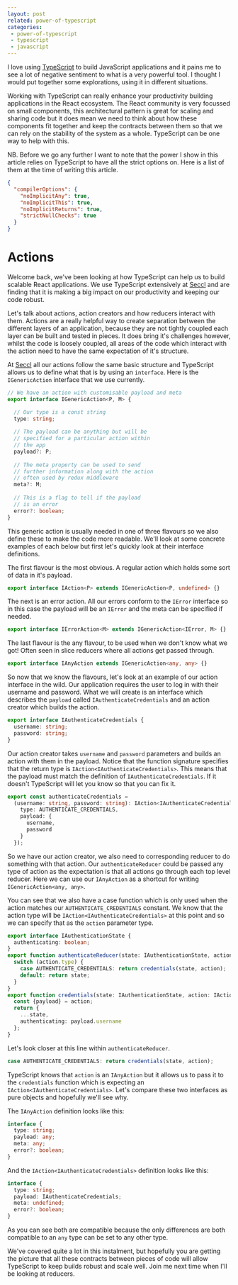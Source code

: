 ```yaml
---
layout: post
related: power-of-typescript
categories:
 - power-of-typescript
 - typescript
 - javascript
---
```


I love using [TypeScript](https://www.typescriptlang.org/) to build JavaScript applications and it pains me to see a lot of negative sentiment to what is a very powerful tool. I thought I would put together some explorations, using it in different situations. 

Working with TypeScript can really enhance your productivity building applications in the React ecosystem. The React community is very focussed on small components, this architectural pattern is great for scaling and sharing code but it does mean we need to think about how these components fit together and keep the contracts between them so that we can rely on the stability of the system as a whole. TypeScript can be one way to help with this.

NB. Before we go any further I want to note that the power I show in this article relies on TypeScript to have all the strict options on. Here is a list of them at the time of writing this article.

```json
{
  "compilerOptions": {
    "noImplicitAny": true,
    "noImplicitThis": true,
    "noImplicitReturns": true,
    "strictNullChecks": true
  }
}
```

# Actions

Welcome back, we've been looking at how TypeScript can help us to build scalable React applications. We use TypeScript extensively at [Seccl](https://seccl.tech/) and are finding that it is making a big impact on our productivity and keeping our code robust.

Let's talk about actions, action creators and how reducers interact with them. Actions are a really helpful way to create separation between the different layers of an application, because they are not tightly coupled each layer can be built and tested in pieces. It does bring it's challenges however, whilst the code is loosely coupled, all areas of the code which interact with the action need to have the same expectation of it's structure.

At [Seccl](https://seccl.tech) all our actions follow the same basic structure and TypeScript allows us to define what that is by using an `interface`. Here is the `IGenericAction` interface that we use currently.

```typescript
// We have an action with customisable payload and meta
export interface IGenericAction<P, M> {

  // Our type is a const string
  type: string;
  
  // The payload can be anything but will be 
  // specified for a particular action within
  // the app
  payload?: P;
  
  // The meta property can be used to send
  // further information along with the action
  // often used by redux middleware
  meta?: M;
  
  // This is a flag to tell if the payload
  // is an error
  error?: boolean;
}
```

This generic action is usually needed in one of three flavours so we also define these to make the code more readable. We'll look at some concrete examples of each below but first let's quickly look at their interface definitions.

The first flavour is the most obvious. A regular action which holds some sort of data in it's payload.

```typescript
export interface IAction<P> extends IGenericAction<P, undefined> {}
```

The next is an error action. All our errors conform to the `IError` interface so in this case the payload will be an `IError` and the meta can be specified if needed.

```typescript
export interface IErrorAction<M> extends IGenericAction<IError, M> {}
```

The last flavour is the any flavour, to be used when we don't know what we got! Often seen in slice reducers where all actions get passed through.

```typescript
export interface IAnyAction extends IGenericAction<any, any> {}
```

So now that we know the flavours, let's look at an example of our action interface in the wild. Our application requires the user to log in with their username and password. What we will create is an interface which describes the `payload` called `IAuthenticateCredentials` and an action creator which builds the action.

```typescript
export interface IAuthenticateCredentials {
  username: string;
  password: string;
}
```

Our action creator takes `username` and `password` parameters and builds an action with them in the payload. Notice that the function signature specifies that the return type is `IAction<IAuthenticateCredentials>`. This means that the payload must match the definition of `IAuthenticateCredentials`. If it doesn't TypeScript will let you know so that you can fix it.

```typescript
export const authenticateCredentials =
  (username: string, password: string): IAction<IAuthenticateCredentials> => ({
    type: AUTHENTICATE_CREDENTIALS,
    payload: {
      username,
      password
    }
  });
```

So we have our action creator, we also need to corresponding reducer to do something with that action. Our `authenticateReducer` could be passed any type of action as the expectation is that all actions go through each top level reducer. Here we can use our `IAnyAction` as a shortcut for writing `IGenericAction<any, any>`.

You can see that we also have a case function which is only used when the action matches our `AUTHENTICATE_CREDENTIALS` constant. We know that the action type will be `IAction<IAuthenticateCredentials>` at this point and so we can specify that as the `action` parameter type.

```typescript
export interface IAuthenticationState {
  authenticating: boolean;
}
export function authenticateReducer(state: IAuthenticationState, action: IAnyAction) {
  switch (action.type) {
    case AUTHENTICATE_CREDENTIALS: return credentials(state, action);
    default: return state;
  }
}
export function credentials(state: IAuthenticationState, action: IAction<IAuthenticateCredentials>) {
  const {payload} = action;
  return {
    ...state,
    authenticating: payload.username
  };
}
```

Let's look closer at this line within `authenticateReducer`.

```typescript
case AUTHENTICATE_CREDENTIALS: return credentials(state, action);
```

TypeScript knows that `action` is an `IAnyAction` but it allows us to pass it to the `credentials` function which is expecting an `IAction<IAuthenticateCredentials>`. Let's compare these two interfaces as pure objects and hopefully we'll see why.

The `IAnyAction` definition looks like this:

```typescript
interface {
  type: string;
  payload: any;
  meta: any;
  error?: boolean;
}
```

And the `IAction<IAuthenticateCredentials>` definition looks like this:

```typescript
interface {
  type: string;
  payload: IAuthenticateCredentials;
  meta: undefined;
  error?: boolean;
}
```

As you can see both are compatible because the only differences are both compatible to an `any` type can be set to any other type.

We've covered quite a lot in this instalment, but hopefully you are getting the picture that all these contracts between pieces of code will allow TypeScript to keep builds robust and scale well. Join me next time when I'll be looking at reducers.


